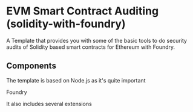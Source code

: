 # EVM Smart Contract Auditing (solidity-with-foundry)
A Template that provides you with some of the basic tools to do security audits of Solidity based smart contracts for Ethereum with Foundry.

## Components
The template is based on Node.js as it's quite important

Foundry

It also includes several extensions